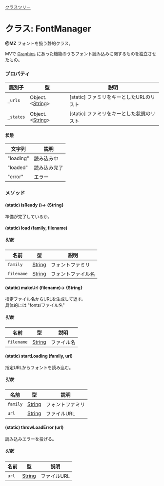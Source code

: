 [クラスツリー](index.md)

# クラス: FontManager
**@MZ** フォントを扱う静的クラス。

MVで [Graphics](Graphics.md) にあった機能のうちフォント読み込みに関するものを独立させたもの。


### プロパティ

| 識別子 | 型 | 説明 |
| --- | --- | --- |
| `_urls` | Object.&lt;[String](String.md)&gt; | [static] ファミリをキーとしたURLのリスト |
| `_states` | Object.&lt;[String](String.md)&gt; | [static] ファミリをキーとした[状態](#状態)のリスト |

#### 状態

| 文字列 | 説明 |
| --- | --- |
| "loading" | 読み込み中 |
| "loaded" | 読み込み完了 |
| "error" | エラー |


### メソッド

#### (static) isReady ()→ {String}
準備が完了しているか。


#### (static) load (family, filename)

##### 引数

| 名前 | 型 | 説明 |
| --- | --- | --- |
| `family` | [String](String.md) | フォントファミリ |
| `filename` | [String](String.md) | フォントファイル名 |


#### (static) makeUrl (filename)→ {String}
指定ファイル名からURLを生成して返す。<br />
具体的には "fonts/ファイル名"

##### 引数

| 名前 | 型 |  説明 |
| --- | --- | --- |
| `filename` | [String](String.md) | ファイル名 |


#### (static) startLoading (family, url)
指定URLからフォントを読み込む。

##### 引数

| 名前 | 型 | 説明 |
| --- | --- | --- |
| `family` | [String](String.md) | フォントファミリ |
| `url` | [String](String.md) | ファイルURL |


#### (static) throwLoadError (url)
読み込みエラーを投げる。

##### 引数

| 名前 | 型 |  説明 |
| --- | --- | --- |
| `url` | [String](String.md) | ファイルURL |
